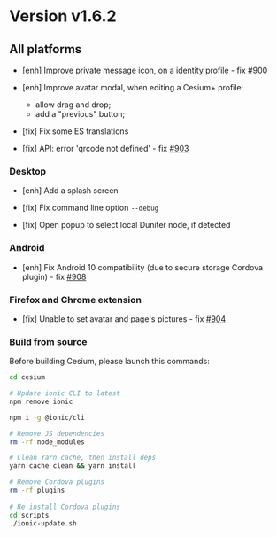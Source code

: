 # Version v1.6.2

## All platforms

- [enh] Improve private message icon, on a identity profile - fix [#900](https://git.duniter.org/clients/cesium-grp/cesium/-/issues/900)
- [enh] Improve avatar modal, when editing a Cesium+ profile:
  * allow drag and drop;
  * add a "previous" button;
  
- [fix] Fix some ES translations
- [fix] API: error 'qrcode not defined' - fix [#903](https://git.duniter.org/clients/cesium-grp/cesium/-/issues/903)

### Desktop

- [enh] Add a splash screen

- [fix] Fix command line option `--debug`
- [fix] Open popup to select local Duniter node, if detected  

### Android

- [enh] Fix Android 10 compatibility (due to secure storage Cordova plugin) - fix [#908](https://git.duniter.org/clients/cesium-grp/cesium/-/issues/898)

### Firefox and Chrome extension

- [fix] Unable to set avatar and page's pictures - fix [#904](https://git.duniter.org/clients/cesium-grp/cesium/-/issues/904)

### Build from source

Before building Cesium, please launch this commands:
```bash 
cd cesium

# Update ionic CLI to latest 
npm remove ionic

npm i -g @ionic/cli

# Remove JS dependencies
rm -rf node_modules

# Clean Yarn cache, then install deps
yarn cache clean && yarn install

# Remove Cordova plugins
rm -rf plugins
  
# Re install Cordova plugins
cd scripts
./ionic-update.sh 
```